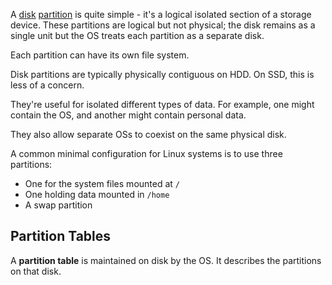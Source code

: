A [disk](Storage%20Technologies#Disk%20Storage) [partition](https://en.wikipedia.org/wiki/Disk_partitioning) is quite simple - it's a logical isolated section of a storage device. These partitions are logical but not physical; the disk remains as a single unit but the OS treats each partition as a separate disk.

Each partition can have its own file system.

Disk partitions are typically physically contiguous on HDD. On SSD, this is less of a concern. 

They're useful for isolated different types of data. For example, one might contain the OS, and another might contain personal data.

They also allow separate OSs to coexist on the same physical disk.

A common minimal configuration for Linux systems is to use three partitions:

* One for the system files mounted at `/`
* One holding data mounted in `/home`
* A swap partition

## Partition Tables
A **partition table** is maintained on disk by the OS. It describes the partitions on that disk. 